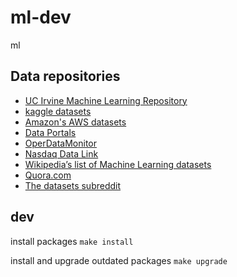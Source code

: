 # ml-dev

ml

## Data repositories

-   [UC Irvine Machine Learning Repository](http://archive.ics.uci.edu/)
-   [kaggle datasets](https://www.kaggle.com/datasets)
-   [Amazon's AWS datasets](https://registry.opendata.aws/)
-   [Data Portals](http://dataportals.org/)
-   [OperDataMonitor](https://opendatamonitor.eu/frontend/web/index.php?r=dashboard%2Findex)
-   [Nasdaq Data Link](https://data.nasdaq.com/)
-   [Wikipedia’s list of Machine Learning datasets](https://en.wikipedia.org/wiki/List_of_datasets_for_machine-learning_research)
-   [Quora.com](https://www.quora.com/Where-can-I-find-large-datasets-open-to-the-public)
-   [The datasets subreddit](https://www.reddit.com/r/datasets/)

## dev

install packages
`make install`

install and upgrade outdated packages
`make upgrade`
